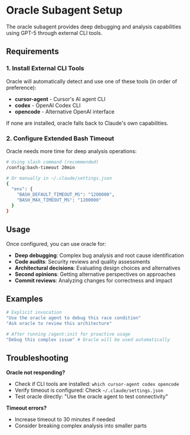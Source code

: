 # Oracle Subagent Setup

The oracle subagent provides deep debugging and analysis capabilities using GPT-5 through external CLI tools.

## Requirements

### 1. Install External CLI Tools

Oracle will automatically detect and use one of these tools (in order of preference):

- **cursor-agent** - Cursor's AI agent CLI
- **codex** - OpenAI Codex CLI  
- **opencode** - Alternative OpenAI interface

If none are installed, oracle falls back to Claude's own capabilities.

### 2. Configure Extended Bash Timeout

Oracle needs more time for deep analysis operations:

```bash
# Using slash command (recommended)
/config:bash-timeout 20min

# Or manually in ~/.claude/settings.json
{
  "env": {
    "BASH_DEFAULT_TIMEOUT_MS": "1200000",
    "BASH_MAX_TIMEOUT_MS": "1200000"
  }
}
```

## Usage

Once configured, you can use oracle for:

- **Deep debugging**: Complex bug analysis and root cause identification
- **Code audits**: Security reviews and quality assessments
- **Architectural decisions**: Evaluating design choices and alternatives
- **Second opinions**: Getting alternative perspectives on approaches
- **Commit reviews**: Analyzing changes for correctness and impact

## Examples

```bash
# Explicit invocation
"Use the oracle agent to debug this race condition"
"Ask oracle to review this architecture"

# After running /agent:init for proactive usage
"Debug this complex issue" # Oracle will be used automatically
```

## Troubleshooting

**Oracle not responding?**
- Check if CLI tools are installed: `which cursor-agent codex opencode`
- Verify timeout is configured: Check `~/.claude/settings.json`
- Test oracle directly: "Use the oracle agent to test connectivity"

**Timeout errors?**
- Increase timeout to 30 minutes if needed
- Consider breaking complex analysis into smaller parts